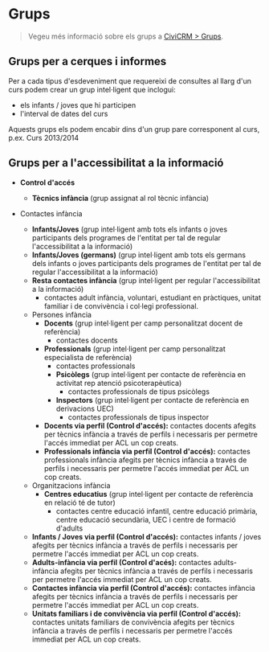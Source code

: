 # Grups

> Vegeu més informació sobre els grups a [CiviCRM > Grups](/civicrm/grups/).

## Grups per a cerques i informes

Per a cada tipus d'esdeveniment que requereixi de consultes al llarg d'un curs podem crear un grup intel·ligent que inclogui:

- els infants / joves que hi participen
- l'interval de dates del curs

Aquests grups els podem encabir dins d'un grup pare corresponent al curs, p.ex. Curs 2013/2014

## Grups per a l'accessibilitat a la informació

- **Control d'accés**
    - **Tècnics infància** (grup assignat al rol tècnic infància)

- Contactes infància
    - **Infants/Joves** (grup intel·ligent amb tots els infants o joves participants dels programes de l'entitat per tal de regular l'accessibilitat a la informació)
    - **Infants/Joves (germans)** (grup intel·ligent amb tots els germans dels infants o joves participants dels programes de l'entitat per tal de regular l'accessibilitat a la informació)
    - **Resta contactes infància** (grup intel·ligent per regular l'accessibilitat a la informació)
        - contactes adult infància, voluntari, estudiant en pràctiques, unitat familiar i de convivència i col·legi professional.
    - Persones infància
        - **Docents** (grup intel·ligent per camp personalitzat docent de referència)
            - contactes docents
        - **Professionals** (grup intel·ligent per camp personalitzat especialista de referència)
            - contactes professionals
            - **Psicòlegs** (grup intel·ligent per contacte de referència en activitat rep atenció psicoterapèutica)
                - contactes professionals de tipus psicòlegs
            - **Inspectors** (grup intel·ligent per contacte de referència en derivacions UEC)
                - contactes professionals de tipus inspector
        - **Docents via perfil (Control d'accés):** contactes docents afegits per tècnics infància a través de perfils i necessaris per permetre l'accés immediat per ACL un cop creats.
        - **Professionals infància via perfil (Control d'accés):** contactes professionals infància afegits per tècnics infància a través de perfils i necessaris per permetre l'accés immediat per ACL un cop creats.
    - Organitzacions infància
        - **Centres educatius** (grup intel·ligent per contacte de referència en relació té de tutor)
            - contactes centre educació infantil, centre educació primària, centre educació secundària, UEC i centre de formació d'adults
    - **Infants / Joves via perfil (Control d'accés):** contactes infants / joves afegits per tècnics infància a través de perfils i necessaris per permetre l'accés immediat per ACL un cop creats.
    - **Adults-infància via perfil (Control d'acés):** contactes adults-infància afegits per tècnics infància a través de perfils i necessaris per permetre l'accés immediat per ACL un cop creats.
    - **Contactes infància via perfil (Control d'accés):** contactes infància afegits per tècnics infància a través de perfils i necessaris per permetre l'accés immediat per ACL un cop creats.
    - **Unitats familiars i de convivència via perfil (Control d'accés):** contactes unitats familiars de convivència afegits per tècnics infància a través de perfils i necessaris per permetre l'accés immediat per ACL un cop creats.

